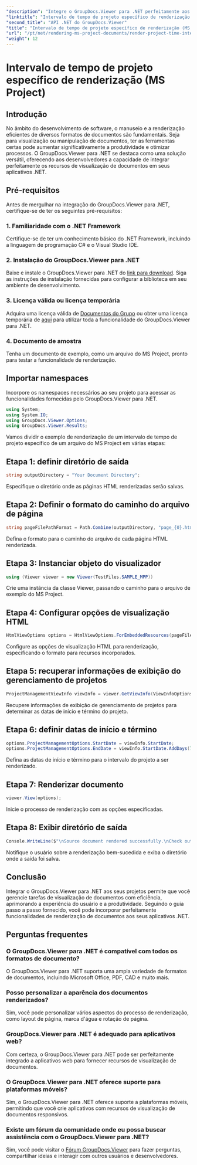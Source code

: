 ```yaml
---
"description": "Integre o GroupDocs.Viewer para .NET perfeitamente aos seus aplicativos para uma visualização eficiente de documentos. Aumente a produtividade com recursos versáteis de renderização."
"linktitle": "Intervalo de tempo de projeto específico de renderização (MS Project)"
"second_title": "API .NET do GroupDocs.Viewer"
"title": "Intervalo de tempo de projeto específico de renderização (MS Project)"
"url": "/pt/net/rendering-ms-project-documents/render-project-time-interval-ms-project/"
"weight": 12
---
```


# Intervalo de tempo de projeto específico de renderização (MS Project)

## Introdução
No âmbito do desenvolvimento de software, o manuseio e a renderização eficientes de diversos formatos de documentos são fundamentais. Seja para visualização ou manipulação de documentos, ter as ferramentas certas pode aumentar significativamente a produtividade e otimizar processos. O GroupDocs.Viewer para .NET se destaca como uma solução versátil, oferecendo aos desenvolvedores a capacidade de integrar perfeitamente os recursos de visualização de documentos em seus aplicativos .NET.
## Pré-requisitos
Antes de mergulhar na integração do GroupDocs.Viewer para .NET, certifique-se de ter os seguintes pré-requisitos:
### 1. Familiaridade com o .NET Framework
Certifique-se de ter um conhecimento básico do .NET Framework, incluindo a linguagem de programação C# e o Visual Studio IDE.
### 2. Instalação do GroupDocs.Viewer para .NET
Baixe e instale o GroupDocs.Viewer para .NET do [link para download](https://releases.groupdocs.com/viewer/net/). Siga as instruções de instalação fornecidas para configurar a biblioteca em seu ambiente de desenvolvimento.
### 3. Licença válida ou licença temporária
Adquira uma licença válida de [Documentos do Grupo](https://purchase.groupdocs.com/buy) ou obter uma licença temporária de [aqui](https://purchase.groupdocs.com/temporary-license/) para utilizar toda a funcionalidade do GroupDocs.Viewer para .NET.
### 4. Documento de amostra
Tenha um documento de exemplo, como um arquivo do MS Project, pronto para testar a funcionalidade de renderização.

## Importar namespaces
Incorpore os namespaces necessários ao seu projeto para acessar as funcionalidades fornecidas pelo GroupDocs.Viewer para .NET.

```csharp
using System;
using System.IO;
using GroupDocs.Viewer.Options;
using GroupDocs.Viewer.Results;
```

Vamos dividir o exemplo de renderização de um intervalo de tempo de projeto específico de um arquivo do MS Project em várias etapas:
## Etapa 1: definir diretório de saída
```csharp
string outputDirectory = "Your Document Directory";
```
Especifique o diretório onde as páginas HTML renderizadas serão salvas.
## Etapa 2: Definir o formato do caminho do arquivo de página
```csharp
string pageFilePathFormat = Path.Combine(outputDirectory, "page_{0}.html");
```
Defina o formato para o caminho do arquivo de cada página HTML renderizada.
## Etapa 3: Instanciar objeto do visualizador
```csharp
using (Viewer viewer = new Viewer(TestFiles.SAMPLE_MPP))
```
Crie uma instância da classe Viewer, passando o caminho para o arquivo de exemplo do MS Project.
## Etapa 4: Configurar opções de visualização HTML
```csharp
HtmlViewOptions options = HtmlViewOptions.ForEmbeddedResources(pageFilePathFormat);
```
Configure as opções de visualização HTML para renderização, especificando o formato para recursos incorporados.
## Etapa 5: recuperar informações de exibição do gerenciamento de projetos
```csharp
ProjectManagementViewInfo viewInfo = viewer.GetViewInfo(ViewInfoOptions.FromHtmlViewOptions(options)) as ProjectManagementViewInfo;
```
Recupere informações de exibição de gerenciamento de projetos para determinar as datas de início e término do projeto.
## Etapa 6: definir datas de início e término
```csharp
options.ProjectManagementOptions.StartDate = viewInfo.StartDate;
options.ProjectManagementOptions.EndDate = viewInfo.StartDate.AddDays(7);
```
Defina as datas de início e término para o intervalo do projeto a ser renderizado.
## Etapa 7: Renderizar documento
```csharp
viewer.View(options);
```
Inicie o processo de renderização com as opções especificadas.
## Etapa 8: Exibir diretório de saída
```csharp
Console.WriteLine($"\nSource document rendered successfully.\nCheck output in {outputDirectory}.");
```
Notifique o usuário sobre a renderização bem-sucedida e exiba o diretório onde a saída foi salva.

## Conclusão
Integrar o GroupDocs.Viewer para .NET aos seus projetos permite que você gerencie tarefas de visualização de documentos com eficiência, aprimorando a experiência do usuário e a produtividade. Seguindo o guia passo a passo fornecido, você pode incorporar perfeitamente funcionalidades de renderização de documentos aos seus aplicativos .NET.
## Perguntas frequentes
### O GroupDocs.Viewer para .NET é compatível com todos os formatos de documento?
O GroupDocs.Viewer para .NET suporta uma ampla variedade de formatos de documentos, incluindo Microsoft Office, PDF, CAD e muito mais.
### Posso personalizar a aparência dos documentos renderizados?
Sim, você pode personalizar vários aspectos do processo de renderização, como layout de página, marca d'água e rotação de página.
### GroupDocs.Viewer para .NET é adequado para aplicativos web?
Com certeza, o GroupDocs.Viewer para .NET pode ser perfeitamente integrado a aplicativos web para fornecer recursos de visualização de documentos.
### O GroupDocs.Viewer para .NET oferece suporte para plataformas móveis?
Sim, o GroupDocs.Viewer para .NET oferece suporte a plataformas móveis, permitindo que você crie aplicativos com recursos de visualização de documentos responsivos.
### Existe um fórum da comunidade onde eu possa buscar assistência com o GroupDocs.Viewer para .NET?
Sim, você pode visitar o [Fórum GroupDocs.Viewer](https://forum.groupdocs.com/c/viewer/9) para fazer perguntas, compartilhar ideias e interagir com outros usuários e desenvolvedores.
